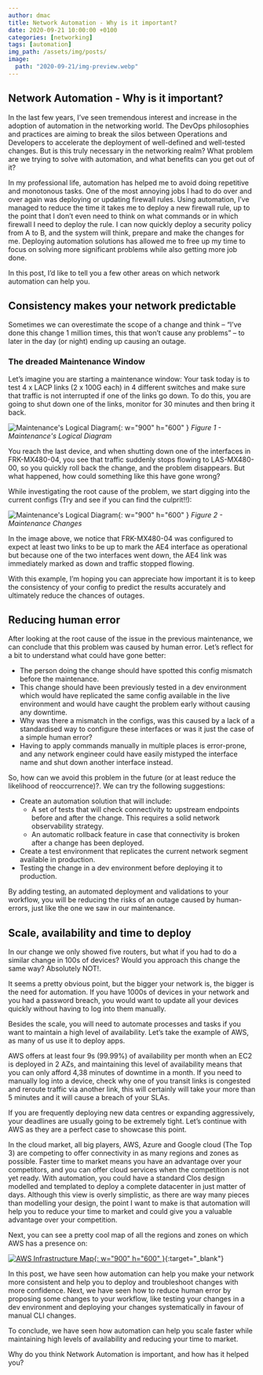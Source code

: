 ```yaml
---
author: dmac
title: Network Automation - Why is it important?
date: 2020-09-21 10:00:00 +0100
categories: [networking]
tags: [automation]
img_path: /assets/img/posts/
image: 
  path: "2020-09-21/img-preview.webp"
---
```


## Network Automation - Why is it important?

In the last few years, I’ve seen tremendous interest and increase in the adoption of automation in the networking world. The DevOps philosophies and practices are aiming to break the silos between Operations and Developers to accelerate the deployment of well-defined and well-tested changes. But is this truly necessary in the networking realm? What problem are we trying to solve with automation, and what benefits can you get out of it?

In my professional life, automation has helped me to avoid doing repetitive and monotonous tasks. One of the most annoying jobs I had to do over and over again was deploying or updating firewall rules. Using automation, I’ve managed to reduce the time it takes me to deploy a new firewall rule, up to the point that I don’t even need to think on what commands or in which firewall I need to deploy the rule. I can now quickly deploy a security policy from A to B, and the system will think, prepare and make the changes for me. Deploying automation solutions has allowed me to free up my time to focus on solving more significant problems while also getting more job done.

In this post, I’d like to tell you a few other areas on which network automation can help you.

## Consistency makes your network predictable

Sometimes we can overestimate the scope of a change and think – “I’ve done this change 1 million times, this that won’t cause any problems” – to later in the day (or night) ending up causing an outage.

### The dreaded Maintenance Window

Let’s imagine you are starting a maintenance window: Your task today is to test 4 x LACP links (2 x 100G each) in 4 different switches and make sure that traffic is not interrupted if one of the links go down. To do this, you are going to shut down one of the links, monitor for 30 minutes and then bring it back.

![Maintenance's Logical Diagram](2020-09-21/fig1-maintenance-logical-diagram.webp){: w="900" h="600" }
_Figure 1 - Maintenance's Logical Diagram_

You reach the last device, and when shutting down one of the interfaces in FRK-MX480-04, you see that traffic suddenly stops flowing to LAS-MX480-00, so you quickly roll back the change, and the problem disappears. But what happened, how could something like this have gone wrong?

While investigating the root cause of the problem, we start digging into the current configs (Try and see if you can find the culprit!!):

![Maintenance's Logical Diagram](2020-09-21/fig2-maintenance-changes.webp){: w="900" h="600" }
_Figure 2 - Maintenance Changes_

In the image above, we notice that FRK-MX480-04 was configured to expect at least two links to be up to mark the AE4 interface as operational but because one of the two interfaces went down, the AE4 link was immediately marked as down and traffic stopped flowing.

With this example, I’m hoping you can appreciate how important it is to keep the consistency of your config to predict the results accurately and ultimately reduce the chances of outages.

## Reducing human error

After looking at the root cause of the issue in the previous maintenance, we can conclude that this problem was caused by human error. Let’s reflect for a bit to understand what could have gone better:

- The person doing the change should have spotted this config mismatch before the maintenance.
- This change should have been previously tested in a dev environment which would have replicated the same config available in the live environment and would have caught the problem early without causing any downtime.
- Why was there a mismatch in the configs, was this caused by a lack of a standardised way to configure these interfaces or was it just the case of a simple human error?
- Having to apply commands manually in multiple places is error-prone, and any network engineer could have easily mistyped the interface name and shut down another interface instead.

So, how can we avoid this problem in the future (or at least reduce the likelihood of reoccurrence)?. We can try the following suggestions:

- Create an automation solution that will include:
  - A set of tests that will check connectivity to upstream endpoints before and after the change. This requires a solid network observability strategy.
  - An automatic rollback feature in case that connectivity is broken after a change has been deployed.
- Create a test environment that replicates the current network segment available in production.
- Testing the change in a dev environment before deploying it to production.

By adding testing, an automated deployment and validations to your workflow, you will be reducing the risks of an outage caused by human-errors, just like the one we saw in our maintenance.

## Scale, availability and time to deploy

In our change we only showed five routers, but what if you had to do a similar change in 100s of devices? Would you approach this change the same way? Absolutely NOT!.

It seems a pretty obvious point, but the bigger your network is, the bigger is the need for automation. If you have 1000s of devices in your network and you had a password breach, you would want to update all your devices quickly without having to log into them manually.

Besides the scale, you will need to automate processes and tasks if you want to maintain a high level of availability. Let’s take the example of AWS, as many of us use it to deploy apps.

AWS offers at least four 9s (99.99%) of availability per month when an EC2 is deployed in 2 AZs, and maintaining this level of availability means that you can only afford 4,38 minutes of downtime in a month. If you need to manually log into a device, check why one of you transit links is congested and reroute traffic via another link, this will certainly will take your more than 5 minutes and it will cause a breach of your SLAs.

If you are frequently deploying new data centres or expanding aggressively, your deadlines are usually going to be extremely tight. Let’s continue with AWS as they are a perfect case to showcase this point.

In the cloud market, all big players, AWS, Azure and Google cloud (The Top 3) are competing to offer connectivity in as many regions and zones as possible. Faster time to market means you have an advantage over your competitors, and you can offer cloud services when the competition is not yet ready. With automation, you could have a standard Clos design modelled and templated to deploy a complete datacenter in just matter of days. Although this view is overly simplistic, as there are way many pieces than modelling your design, the point I want to make is that automation will help you to reduce your time to market and could give you a valuable advantage over your competition.

Next, you can see a pretty cool map of all the regions and zones on which AWS has a presence on:

[![AWS Infrastructure Map](2020-09-21/fig3-aws-infrastrusture-map.webp){: w="900" h="600" }](https://aws.amazon.com/about-aws/global-infrastructure/regions_az/){:target="_blank"}

In this post, we have seen how automation can help you make your network more consistent and help you to deploy and troubleshoot changes with more confidence. Next, we have seen how to reduce human error by proposing some changes to your workflow, like testing your changes in a dev environment and deploying your changes systematically in favour of manual CLI changes.

To conclude, we have seen how automation can help you scale faster while maintaining high levels of availability and reducing your time to market.

Why do you think Network Automation is important, and how has it helped you?

